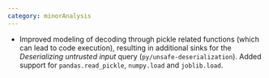 ```yaml
---
category: minorAnalysis
---
```

* Improved modeling of decoding through pickle related functions (which can lead to code execution), resulting in additional sinks for the _Deserializing untrusted input_ query (`py/unsafe-deserialization`). Added support for `pandas.read_pickle`, `numpy.load` and `joblib.load`.